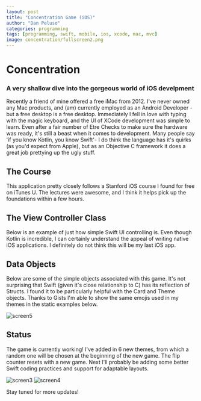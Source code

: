 ```yaml
---
layout: post
title: "Concentration Game (iOS)"
author: "Dan Peluso"
categories: programming
tags: [programming, swift, mobile, ios, xcode, mac, mvc]
image: concentration/fullscreen2.png
---
```

# Concentration
### A very shallow dive into the gorgeous world of iOS develpment
Recently a friend of mine offered a free iMac from 2012. I've never owned any
Mac products, and (am) currently employed as an Android Developer - but a free
desktop is a free desktop. Immediately I fell in love with typing with the magic
keyboard, and the UI of XCode development was simple to learn. Even after a fair
number of Etre Checks to make sure the hardware was ready, it's still a beast
when it comes to development. Many people say 'if you know Kotlin, you know Swift'-
I do think the language has it's quirks (as you'd expect from Apple), but as an
Objective C framework it does a great job prettying up the ugly stuff.

## The Course

This application pretty closely follows a Stanford iOS course I found for free
on iTunes U. The lectures were awesome, and I think it helps pick up the foundations
within a few hours.


## The View Controller Class

Below is an example of just how simple Swift UI controlling is. Even though Kotlin is incredible,
I can certainly understand the appeal of writing native iOS applications. I definitely do not think
this will be my last iOS app.
<script src="https://gist.github.com/pelusodan/164d604721ce40409d98cc8a76bbd7e5.js"></script>

## Data Objects

Below are some of the simple objects associated with this game. It's not surprising
that Swift (given it's close relationship to C) has its reflection of Structs. I found
it to be particularly helpful with the Card and Theme objects. Thanks to Gists
I'm able to show the same emojis used in my themes in the static examples below.

<script src="https://gist.github.com/pelusodan/f05ad2c1f9ccae49dafb2e6a079c4c64.js"></script>


![screen5](\assets\img\concentration\screen5.png)


## Status

The game is currently working! I've added in 6 new themes, from which a random
one will be chosen at the beginning of the new game. The flip counter resets with
a new game. Next I'll probably be adding some better Swift coding practices and
support for adaptable layouts. 

![screen3](\assets\img\concentration\screen3.png) ![screen4](\assets\img\concentration\screen4.png)


Stay tuned for more updates!
